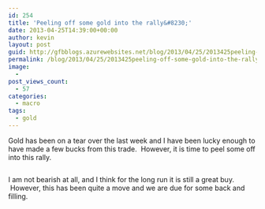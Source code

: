 ```yaml
---
id: 254
title: 'Peeling off some gold into the rally&#8230;'
date: 2013-04-25T14:39:00+00:00
author: kevin
layout: post
guid: http://gfbblogs.azurewebsites.net/blog/2013/04/25/2013425peeling-off-some-gold-into-the-rally/
permalink: /blog/2013/04/25/2013425peeling-off-some-gold-into-the-rally/
image:
  - 
post_views_count:
  - 57
categories:
  - macro
tags:
  - gold
---
```

Gold has been on a tear over the last week and I have been lucky enough to have made a few bucks from this trade.  However, it is time to peel some off into this rally.

<img class="aligncenter" alt="" src="http://themacrotourist.com/blogs/GOLD%20Apr%2025%2013.gif" />

I am not bearish at all, and I think for the long run it is still a great buy.  However, this has been quite a move and we are due for some back and filling.